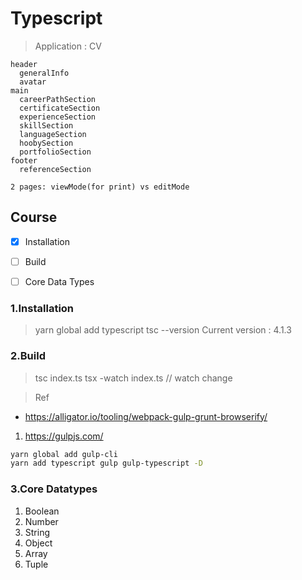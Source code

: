 # Typescript

> Application : CV

```layout
header
  generalInfo
  avatar
main
  careerPathSection
  certificateSection
  experienceSection
  skillSection
  languageSection
  hoobySection
  portfolioSection
footer
  referenceSection

2 pages: viewMode(for print) vs editMode
```

## Course

- [x] Installation
- [ ] Build
- [ ] Core Data Types


### 1.Installation

> yarn global add typescript
> tsc --version
> Current version : 4.1.3

### 2.Build

> tsc index.ts
> tsx -watch index.ts // watch change

> Ref
- https://alligator.io/tooling/webpack-gulp-grunt-browserify/

1. https://gulpjs.com/

```bash
yarn global add gulp-cli 
yarn add typescript gulp gulp-typescript -D 
```

### 3.Core Datatypes

1. Boolean
2. Number
3. String
4. Object
5. Array
6. Tuple